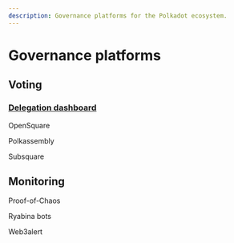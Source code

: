 ```yaml
---
description: Governance platforms for the Polkadot ecosystem.
---
```


# Governance platforms

## Voting

### [Delegation dashboard](https://delegation.polkadot.network/)

OpenSquare

Polkassembly

Subsquare



## Monitoring

Proof-of-Chaos

Ryabina bots

Web3alert

